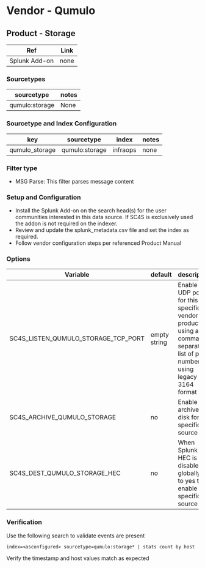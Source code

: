 # Vendor - Qumulo

## Product - Storage

| Ref               | Link                                                                    |
|-------------------|-------------------------------------------------------------------------|
| Splunk Add-on     | none                              |

### Sourcetypes

| sourcetype               | notes                                                            |
|--------------------------|------------------------------------------------------------------|
| qumulo:storage  | None                                                             |

### Sourcetype and Index Configuration

| key                        | sourcetype             | index          | notes         |
|----------------------------|------------------------|----------------|---------------|
| qumulo_storage         | qumulo:storage | infraops          | none          |

### Filter type

* MSG Parse: This filter parses message content

### Setup and Configuration

* Install the Splunk Add-on on the search head(s) for the user communities interested in this data source. If SC4S is exclusively used the addon is not required on the indexer.
* Review and update the splunk_metadata.csv file and set the index as required.
* Follow vendor configuration steps per referenced Product Manual

### Options

| Variable       | default        | description    |
|----------------|----------------|----------------|
| SC4S_LISTEN_QUMULO_STORAGE_TCP_PORT      | empty string      | Enable a UDP port for this specific vendor product using a comma-separated list of port numbers using legacy 3164 format|
| SC4S_ARCHIVE_QUMULO_STORAGE | no | Enable archive to disk for this specific source |
| SC4S_DEST_QUMULO_STORAGE_HEC | no | When Splunk HEC is disabled globally set to yes to enable this specific source | 

### Verification

Use the following search to validate events are present

```
index=<asconfigured> sourcetype=qumulo:storage* | stats count by host
```

Verify the timestamp and host values match as expected

